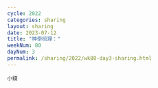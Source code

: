 ```yaml
---
cycle: 2022
categories: sharing
layout: sharing
date: 2023-07-12
title: "神學梳理："
weekNum: 80
dayNum: 3
permalink: /sharing/2022/wk80-day3-sharing.html
---
```

[](https://eccseattle.github.io/media/sharing/2022/wk080/2023-07-12-bin.m4a)

`小錢`
